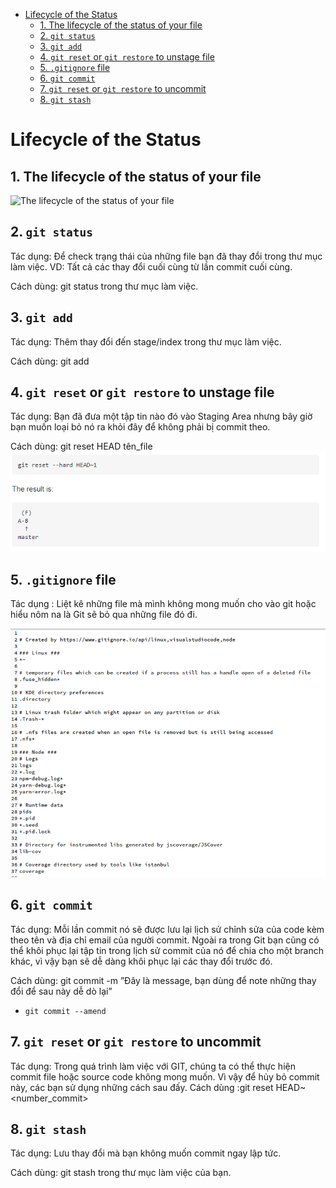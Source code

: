 - [Lifecycle of the Status](#lifecycle-of-the-status)
  - [1. The lifecycle of the status of your file](#1-the-lifecycle-of-the-status-of-your-file)
  - [2. `git status`](#2-git-status)
  - [3. `git add`](#3-git-add)
  - [4. `git reset` or `git restore` to unstage file](#4-git-reset-or-git-restore-to-unstage-file)
  - [5. `.gitignore` file](#5-gitignore-file)
  - [6. `git commit`](#6-git-commit)
  - [7. `git reset` or `git restore` to uncommit](#7-git-reset-or-git-restore-to-uncommit)
  - [8. `git stash`](#8-git-stash)

# Lifecycle of the Status

## 1. The lifecycle of the status of your file

![The lifecycle of the status of your file](../assets/03-lifecycle-of-the-status.png)

## 2. `git status`

Tác dụng: Để check trạng thái của những file bạn đã thay đổi trong thư mục làm việc. VD: Tất cả các thay đổi cuối cùng từ lần commit cuối cùng.

Cách dùng: git status trong thư mục làm việc.

## 3. `git add`

Tác dụng: Thêm thay đổi đến stage/index trong thư mục làm việc.

Cách dùng: git add

## 4. `git reset` or `git restore` to unstage file

Tác dụng: Bạn đã đưa một tập tin nào đó vào Staging Area nhưng bây giờ bạn muốn loại bỏ nó ra khỏi đây để không phải bị commit theo.

Cách dùng: git reset HEAD tên_file
![Gitreset](../assets/03-git-reset-hard.png)

## 5. `.gitignore` file

Tác dụng : Liệt kê những file mà mình không mong muốn cho vào git hoặc hiểu nôm na là Git sẽ bỏ qua những file đó đi.

![Gitignore](../assets/03-gitignore.png)

## 6. `git commit`

Tác dụng: Mỗi lần commit nó sẽ được lưu lại lịch sử chỉnh sửa của code kèm theo tên và địa chỉ email của người commit. Ngoài ra trong Git bạn cũng có thể khôi phục lại tập tin trong lịch sử commit của nó để chia cho một branch khác, vì vậy bạn sẽ dễ dàng khôi phục lại các thay đổi trước đó.

Cách dùng: git commit -m ”Đây là message, bạn dùng để note những thay đổi để sau này dễ dò lại”

- `git commit --amend`

## 7. `git reset` or `git restore` to uncommit

Tác dụng: Trong quá trình làm việc với GIT, chúng ta có thể thực hiện commit file hoặc source code không mong muốn. Vì vậy để hủy bỏ commit này, các bạn sử dụng những cách sau đấy.
Cách dùng :git reset HEAD~<number_commit>

## 8. `git stash`

Tác dụng: Lưu thay đổi mà bạn không muốn commit ngay lập tức.

Cách dùng: git stash trong thư mục làm việc của bạn.
